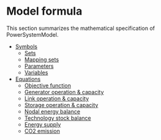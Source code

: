 # Model formula

This section summarizes the mathematical specification of PowerSystemModel.

- [Symbols]
    - [Sets]
    - [Mapping sets]
    - [Parameters]
    - [Variables]
- [Equations]
    - [Objective function]
    - [Generator operation & capacity]
    - [Link operation & capacity]
    - [Storage operation & capacity]
    - [Nodal energy balance]
    - [Technology stock balance]
    - [Energy supply]
    - [CO2 emission]

[Symbols]: symbol.md/#sets
[Sets]: symbol.md/#sets
[Mapping sets]: symbol.md/#mapping-sets
[Parameters]: symbol.md/#parameters
[Variables]: symbol.md/#variables
[Equations]: equation.md
[Objective function]: equation.md/#objective-function
[Generator operation & capacity]: equation.md/#generator-operation-capacity
[Link operation & capacity]: equation.md/#link-operation-capacity
[Storage operation & capacity]: equation.md/#storage-operation-capacity
[Nodal energy balance]: equation.md/#nodal-energy-balance
[Technology stock balance]: equation.md/#technology-stock-balance
[Energy supply]: equation.md/#energy-supply
[CO2 emission]: equation.md/#co2-emission
